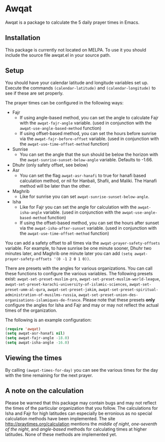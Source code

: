 # Awqat

Awqat is a package to calculate the 5 daily prayer times in Emacs.

## Installation

This package is currently not located on MELPA. To use it you should include the source file awqat.el in your source path.

## Setup

You should have your calendar latitude and longitude variables set up. Execute the commands `(calendar-latitude)` and `(calendar-longitude)` to see if these are set properly.

The prayer times can be configured in the following ways:
- Fajr
  - If using angle-based method, you can set the angle to calculate Fajr with the `awqat-fajr-angle` variable. (used in conjunction with the `awqat-use-angle-based-method` function)
  - If using offset-based method, you can set the hours before sunrise via the `awqat-fajr-before-offset` variable. (used in conjunction with the `awqat-use-time-offset-method` function)
- Sunrise
  - You can set the angle that the sun should be below the horizon with the `awqat-sunrise-sunset-below-angle` variable. Defaults to -1.66.
- Dhuhr (only safety offset, see below)
- Asr
  - You can set the flag `awqat-asr-hanafi` to true for hanafi based calculation method, or nil for Hanbali, Shafii, and Maliki. The Hanafi method will be later than the other.
- Maghrib
  - Like for sunrise you can set `awqat-sunrise-sunset-below-angle`.
- Isha
  - Like for Fajr you can set the angle for calculation with the `awqat-isha-angle` variable. (used in conjunction with the `awqat-use-angle-based-method` function)
  - If using the offset-based method, you can set the hours after sunset via the `awqat-isha-after-sunset` variable. (used in conjunction with the `awqat-use-time-offset-method` function)

You can add a safety offset to all times via the `awqat-prayer-safety-offsets` variable. For example, to have sunrise be one minute sooner, Dhuhr two minutes later, and Maghrib one minute later you can add `(setq awqat-prayer-safety-offsets '(0 -1 2 0 1 0))`.

There are presets with the angles for various organizations. You can call these functions to configure the various variables. The following presets exist: `awqat-set-preset-muslim-pro`, `awqat-set-preset-muslim-world-league`, `awqat-set-preset-karachi-university-of-islamic-sciences`, `awqat-set-preset-umm-al-qura`, `awqat-set-preset-jakim`, `awqat-set-preset-spiritual-administration-of-musilms-russia`, `awqat-set-preset-union-des-organisations-islamiques-de-france`. Please note that these presets **only** configure the angles for Isha and Fajr and may or may not reflect the actual times of the organization.

The following is an example configuration:
```lisp
(require 'awqat)
(setq awqat-asr-hanafi nil)
(setq awqat-fajr-angle -18.0)
(setq awqat-isha-angle -16.0)
```

## Viewing the times

By calling `(awqat-times-for-day)` you can see the various times for the day with the time remaining for the next prayer.

## A note on the calculation

Please be warned that this package may contain bugs and may not reflect the times of the particular organization that you follow. The calculations for Isha and Fajr for high latitudes can especially be erronious as no special calculation methods have been implemented. The site http://praytimes.org/calculation mentions the *middle of night*, *one-seventh of the night*, and *angle-based* methods for calculating times at higher latitudes. None of these methods are implemented yet.
